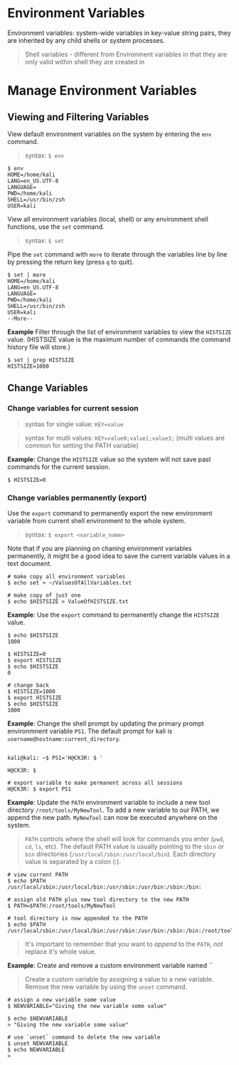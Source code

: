 # Environment Variables

Environment variables: system-wide variables in key-value string pairs, they are inherited by any child shells or system processes.

> Shell variables - different from Environment variables in that they are only valid within shell they are created in

# Manage Environment Variables

## Viewing and Filtering Variables
View default environment variables on the system by entering the `env` command.
> syntax: `$ env`

```shell
$ env
HOME=/home/kali
LANG=en_US.UTF-8
LANGUAGE=
PWD=/home/kali
SHELL=/usr/bin/zsh
USER=kali
```

View all environment variables (local, shell) or any environment shell functions, use the `set` command.

> syntax: `$ set `
 
Pipe the `set` command with `more` to iterate through the variables line by line by pressing the return key (press `q` to quit).

```shell
$ set | more
HOME=/home/kali
LANG=en_US.UTF-8
LANGUAGE=
PWD=/home/kali
SHELL=/usr/bin/zsh
USER=kali
--More--
```


**Example** Filter through the list of environment variables to view the `HISTSIZE` value. (HISTSIZE value is the maximum number of commands the command history file will store.)
```shell
$ set | grep HISTSIZE
HISTSIZE=1000
```

## Change Variables

### Change variables for current session

> syntax for single value: `KEY=value`

> syntax for mutli values: `KEY=value0;value1;value3;` (multi values are common for setting the PATH variable)

**Example**: Change the `HISTSIZE` value so the system will not save past commands for the current session.
```shell
$ HISTSIZE=0
```

### Change variables permanently (export)

Use the `export` command to permanently export the new environment variable from current shell environment to the whole system.

> syntax: `$ export <variable_name>`

Note that if you are planning on chaning environment variables permanently, it might be a good idea to save the current variable values in a text document.
```shell
# make copy all environment variables
$ echo set > ~/ValuesOfAllVariables.txt

# make copy of just one
$ echo $HISTSIZE > ValueOfHISTSIZE.txt
```

**Example**: Use the `export` command to permanently change the `HISTSIZE` value.
```shell
$ echo $HISTSIZE
1000

$ HISTSIZE=0
$ export HISTSIZE
$ echo $HISTSIZE
0

# change back
$ HISTSIZE=1000
$ export HISTSIZE
$ echo $HISTSIZE
1000
```

**Example**: Change the shell prompt by updating the primary prompt environmnent variable `PS1`. The default prompt for kali is `username@hostname:current_directory`.

```shell

kali@kali: ~$ PS1='H@CK3R: $ '
                                                                  
H@CK3R: $ 

# export variable to make permanent across all sessions
H@CK3R: $ export PS1
```

**Example**: Update the `PATH` environment variable to include a new tool directory `/root/tools/MyNewTool`. To add a new variable to our PATH, we append the new path. `MyNewTool` can now be executed anywhere on the system.

> `PATH` controls where the shell will look for commands you enter (`pwd`, `cd`, `ls`, etc). The default PATH value is usually pointing to the `sbin` or `bin` directories (`/usr/local/sbin:/usr/local/bin`). Each directory value is separated by a colon (:).

```shell
# view current PATH
$ echo $PATH
/usr/local/sbin:/usr/local/bin:/usr/sbin:/usr/bin:/sbin:/bin:

# assign old PATH plus new tool directory to the new PATH
$ PATH=$PATH:/root/tools/MyNewTool

# tool directory is now appended to the PATH
$ echo $PATH
/usr/local/sbin:/usr/local/bin:/usr/sbin:/usr/bin:/sbin:/bin:/root/tools/MyNewTool
```

> It's important to remember that you want to *append* to the `PATH`, *not* replace it's whole value.

**Example**: Create and remove a custom environment variable named ``
> Create a custom variable by assigning a value to a new variable. Remove the new variable by using the `unset` command.

```shell
# assign a new variable some value
$ NEWVARIABLE="Giving the new variable some value"

$ echo $NEWVARIABLE
> "Giving the new variable some value"

# use `unset` command to delete the new variable
$ unset NEWVARIABLE
$ echo NEWVARIABLE
> 
```

